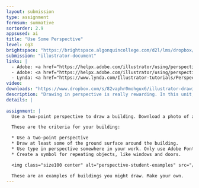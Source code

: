 ```yaml
---
layout: submission
type: assignment
formsum: summative
sortorder: 2.9
appsused: ai
title: "Use Some Perspective"
level: cg3
brightspace: "https://brightspace.algonquincollege.com/d2l/lms/dropbox/user/folder_submit_files.d2l?db=163167&grpid=0&isprv=&bp=0&ou=193261"
submission: "illustrator-document"
links: |
  - Adobe: <a href="https://helpx.adobe.com/illustrator/using/perspective-drawing.html" target="_blank" title="Perspective Drawing">Perspective Drawing</a>
  - Adobe: <a href="https://helpx.adobe.com/illustrator/using/perspective-grid.html" target="_blank" title="Define Perspective Grids">Define Perspective Grids</a>
  - Lynda: <a href="https://www.lynda.com/Illustrator-tutorials/Perspective-Drawing-Illustrator/186123-2.html" target="_blank" title="Drawing in Perspective">Drawing in Perspective</a>
video: 
downloads: "https://www.dropbox.com/s/82vaphr0mohgux6/illustrator-drawing-in-perspective.zip?dl=1"
description: "Drawing in perspective is really rewarding. In this unit, we'll explore the different types of perspective available to us."
details: |
  
assignment: |
  Use a two-point perspective to draw a building. Download a photo of a building. Place it in Illustrator. Lock it on a layer. Create a new layer to draw on. You could always place the building on top, then make it translucent. It can be a corner store, a school, an appartment building, etc... 

  These are the criteria for your building:

  * Use a two-point perspective
  * Draw at least some of the ground surface around the building.
  * Use type in perspective somewhere in your work. Only use Adobe Fonts.
  * Create a symbol for repeating objects, like windows and doors.

  <img class="size100 center" alt="perspective-student-examples" src="/images/illustrator-perspective/perspective-student-examples.jpg">

  These are an examples of buildings you might draw. Make your own.
---
```

